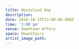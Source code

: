 ```yaml
---
title: Wasteland Hop
description:
date: 2016-10-15T13:00:00.000Z
time: '1:00 pm'
venue: Downtown Artery
space: Downstairs
artist_image_path:
---
```

